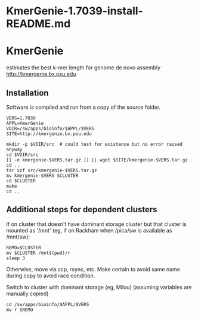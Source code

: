 # KmerGenie-1.7039-install-README.md

KmerGenie
=========

estimates the best k-mer length for genome de novo assembly
<http://kmergenie.bx.psu.edu>

Installation
------------

Software is compiled and run from a copy of the source folder.

    VERS=1.7039
    APPL=KmerGenie
    VDIR=/sw/apps/bioinfo/$APPL/$VERS
    SITE=http://kmergenie.bx.psu.edu

    mkdir -p $VDIR/src  # could test for existence but no error raised anyway
    cd $VDIR/src
    [[ -e kmergenie-$VERS.tar.gz ]] || wget $SITE/kmergenie-$VERS.tar.gz
    cd ..
    tar xzf src/kmergenie-$VERS.tar.gz
    mv kmergenie-$VERS $CLUSTER
    cd $CLUSTER
    make
    cd ..

Additional steps for dependent clusters
---------------------------------------

If on cluster that doesn't have dominant storage cluster but that cluster
is mounted as '/mnt' (eg, if on Rackham when /pica/sw is available as /mnt/sw):

    REMO=$CLUSTER
    mv $CLUSTER /mnt$(pwd)/r
    sleep 3

Otherwise, move via scp, rsync, etc. Make certain to avoid same name during
copy to avoid race condition.

Switch to cluster with dominant storage (eg, Milou)
(assuming variables are manually copied)

    cd /sw/apps/bioinfo/$APPL/$VERS
    mv r $REMO
